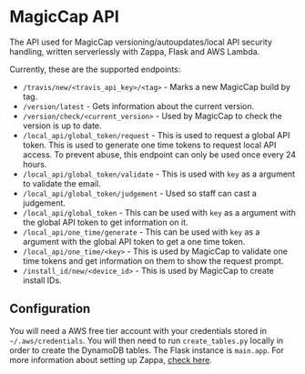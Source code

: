 # MagicCap API
The API used for MagicCap versioning/autoupdates/local API security handling, written serverlessly with Zappa, Flask and AWS Lambda.

Currently, these are the supported endpoints:
- `/travis/new/<travis_api_key>/<tag>` - Marks a new MagicCap build by tag.
- `/version/latest` - Gets information about the current version.
- `/version/check/<current_version>` - Used by MagicCap to check the version is up to date.
- `/local_api/global_token/request` - This is used to request a global API token. This is used to generate one time tokens to request local API access. To prevent abuse, this endpoint can only be used once every 24 hours.
- `/local_api/global_token/validate` - This is used with `key` as a argument to validate the email.
- `/local_api/global_token/judgement` - Used so staff can cast a judgement.
- `/local_api/global_token` - This can be used with `key` as a argument with the global API token to get information on it.
- `/local_api/one_time/generate` - This can be used with `key` as a argument with the global API token to get a one time token.
- `/local_api/one_time/<key>` - This is used by MagicCap to validate one time tokens and get information on them to show the request prompt.
- `/install_id/new/<device_id>` - This is used by MagicCap to create install IDs.

## Configuration
You will need a AWS free tier account with your credentials stored in `~/.aws/credentials`. You will then need to run `create_tables.py` locally in order to create the DynamoDB tables. The Flask instance is `main.app`. For more information about setting up Zappa, [check here](https://github.com/Miserlou/Zappa).
